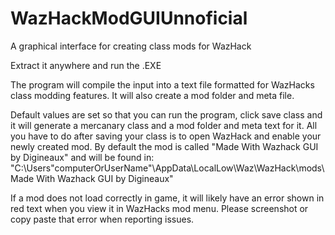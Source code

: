 # WazHackModGUIUnnoficial
A graphical interface for creating class mods for WazHack

Extract it anywhere and run the .EXE

The program will compile the input into a text file formatted for WazHacks class modding features.
It will also create a mod folder and meta file.

Default values are set so that you can run the program, click save class and it will generate a mercanary class and a mod folder and meta text for it. 
All you have to do after saving your class is to open WazHack and enable your newly created mod.
By default the mod is called "Made With Wazhack GUI by Digineaux" and will be found in:
"C:\Users\"computerOrUserName"\AppData\LocalLow\Waz\WazHack\mods\Made With Wazhack GUI by Digineaux"

If a mod does not load correctly in game, it will likely have an error shown in red text when you view it in WazHacks mod menu. Please screenshot or copy paste that error when reporting issues.
